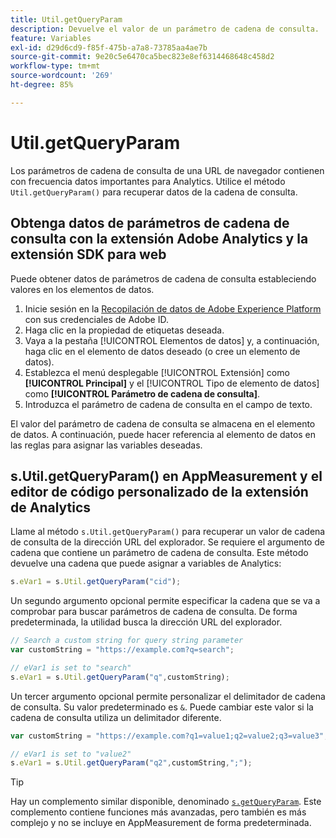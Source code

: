 ```yaml
---
title: Util.getQueryParam
description: Devuelve el valor de un parámetro de cadena de consulta.
feature: Variables
exl-id: d29d6cd9-f85f-475b-a7a8-73785aa4ae7b
source-git-commit: 9e20c5e6470ca5bec823e8ef6314468648c458d2
workflow-type: tm+mt
source-wordcount: '269'
ht-degree: 85%

---
```


# Util.getQueryParam

Los parámetros de cadena de consulta de una URL de navegador contienen con frecuencia datos importantes para Analytics. Utilice el método `Util.getQueryParam()` para recuperar datos de la cadena de consulta.

## Obtenga datos de parámetros de cadena de consulta con la extensión Adobe Analytics y la extensión SDK para web

Puede obtener datos de parámetros de cadena de consulta estableciendo valores en los elementos de datos.

1. Inicie sesión en la [Recopilación de datos de Adobe Experience Platform](https://experience.adobe.com/data-collection) con sus credenciales de Adobe ID.
2. Haga clic en la propiedad de etiquetas deseada.
3. Vaya a la pestaña [!UICONTROL Elementos de datos] y, a continuación, haga clic en el elemento de datos deseado (o cree un elemento de datos).
4. Establezca el menú desplegable [!UICONTROL Extensión] como **[!UICONTROL Principal]** y el [!UICONTROL Tipo de elemento de datos] como **[!UICONTROL Parámetro de cadena de consulta]**.
5. Introduzca el parámetro de cadena de consulta en el campo de texto.

El valor del parámetro de cadena de consulta se almacena en el elemento de datos. A continuación, puede hacer referencia al elemento de datos en las reglas para asignar las variables deseadas.

## s.Util.getQueryParam() en AppMeasurement y el editor de código personalizado de la extensión de Analytics

Llame al método `s.Util.getQueryParam()` para recuperar un valor de cadena de consulta de la dirección URL del explorador. Se requiere el argumento de cadena que contiene un parámetro de cadena de consulta. Este método devuelve una cadena que puede asignar a variables de Analytics:

```js
s.eVar1 = s.Util.getQueryParam("cid");
```

Un segundo argumento opcional permite especificar la cadena que se va a comprobar para buscar parámetros de cadena de consulta. De forma predeterminada, la utilidad busca la dirección URL del explorador.

```js
// Search a custom string for query string parameter
var customString = "https://example.com?q=search";

// eVar1 is set to "search"
s.eVar1 = s.Util.getQueryParam("q",customString);
```

Un tercer argumento opcional permite personalizar el delimitador de cadena de consulta. Su valor predeterminado es `&`. Puede cambiar este valor si la cadena de consulta utiliza un delimitador diferente.

```js
var customString = "https://example.com?q1=value1;q2=value2;q3=value3";

// eVar1 is set to "value2"
s.eVar1 = s.Util.getQueryParam("q2",customString,";");
```

>[!TIP]
>
>Hay un complemento similar disponible, denominado [`s.getQueryParam`](../plugins/getqueryparam.md). Este complemento contiene funciones más avanzadas, pero también es más complejo y no se incluye en AppMeasurement de forma predeterminada.
